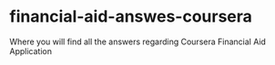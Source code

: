 # financial-aid-answes-coursera
Where you will find all the answers regarding Coursera Financial Aid Application
